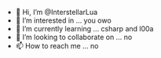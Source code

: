 - 👋 Hi, I’m @InterstellarLua
- 👀 I’m interested in ... you owo
- 🌱 I’m currently learning ... csharp and l00a
- 💞️ I’m looking to collaborate on ... no
- 📫 How to reach me ... no

<!---
InterstellarLua/InterstellarLua is a ✨ special ✨ repository because its `README.md` (this file) appears on your GitHub profile.
You can click the Preview link to take a look at your changes.
--->
